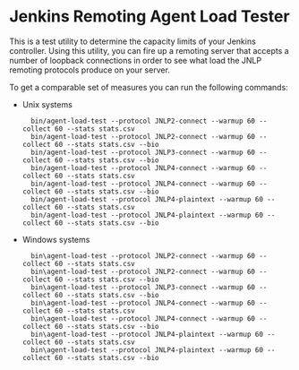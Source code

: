 Jenkins Remoting Agent Load Tester
==================================

This is a test utility to determine the capacity limits of your Jenkins controller.
Using this utility, you can fire up a remoting server that accepts a number of
loopback connections in order to see what load the JNLP remoting protocols
produce on your server.

To get a comparable set of measures you can run the following commands:

* Unix systems

        bin/agent-load-test --protocol JNLP2-connect --warmup 60 --collect 60 --stats stats.csv
        bin/agent-load-test --protocol JNLP2-connect --warmup 60 --collect 60 --stats stats.csv --bio
        bin/agent-load-test --protocol JNLP3-connect --warmup 60 --collect 60 --stats stats.csv --bio
        bin/agent-load-test --protocol JNLP4-connect --warmup 60 --collect 60 --stats stats.csv
        bin/agent-load-test --protocol JNLP4-connect --warmup 60 --collect 60 --stats stats.csv --bio
        bin/agent-load-test --protocol JNLP4-plaintext --warmup 60 --collect 60 --stats stats.csv
        bin/agent-load-test --protocol JNLP4-plaintext --warmup 60 --collect 60 --stats stats.csv --bio

* Windows systems

        bin\agent-load-test --protocol JNLP2-connect --warmup 60 --collect 60 --stats stats.csv
        bin\agent-load-test --protocol JNLP2-connect --warmup 60 --collect 60 --stats stats.csv --bio
        bin\agent-load-test --protocol JNLP3-connect --warmup 60 --collect 60 --stats stats.csv --bio
        bin\agent-load-test --protocol JNLP4-connect --warmup 60 --collect 60 --stats stats.csv
        bin\agent-load-test --protocol JNLP4-connect --warmup 60 --collect 60 --stats stats.csv --bio
        bin\agent-load-test --protocol JNLP4-plaintext --warmup 60 --collect 60 --stats stats.csv
        bin\agent-load-test --protocol JNLP4-plaintext --warmup 60 --collect 60 --stats stats.csv --bio
